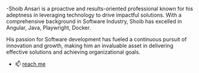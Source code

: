 -Shoib Ansari is a proactive and results-oriented professional known for his adeptness in leveraging technology to drive impactful solutions. With a comprehensive background in Software Industry, Shoib has excelled in Angular, Java, Playwright, Docker.


His passion for Software development has fueled a continuous pursuit of innovation and growth, making him an invaluable asset in delivering effective solutions and achieving organizational goals.
- 📫 [reach me](https://www.linkedin.com/in/reddish-shoib/)

<!---
reddishshoib/reddishshoib is a ✨ special ✨ repository because its `README.md` (this file) appears on your GitHub profile.
You can click the Preview link to take a look at your changes.
--->
